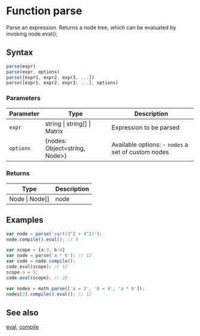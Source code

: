 # Function parse

Parse an expression. Returns a node tree, which can be evaluated by
invoking node.eval();


## Syntax

```js
parse(expr)
parse(expr, options)
parse([expr1, expr2, expr3, ...])
parse([expr1, expr2, expr3, ...], options)
```

### Parameters

Parameter | Type | Description
--------- | ---- | -----------
`expr` | string &#124; string[] &#124; Matrix | Expression to be parsed
`options` | {nodes: Object&lt;string, Node&gt;} | Available options: - `nodes` a set of custom nodes

### Returns

Type | Description
---- | -----------
Node &#124; Node[] | node


## Examples

```js
var node = parse('sqrt(3^2 + 4^2)');
node.compile().eval(); // 5

var scope = {a:3, b:4}
var node = parse('a * b'); // 12
var code = node.compile();
code.eval(scope); // 12
scope.a = 5;
code.eval(scope); // 20

var nodes = math.parse(['a = 3', 'b = 4', 'a * b']);
nodes[2].compile().eval(); // 12
```


## See also

[eval](eval.md),
[compile](compile.md)


<!-- Note: This file is automatically generated from source code comments. Changes made in this file will be overridden. -->
